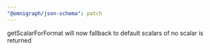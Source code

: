 ```yaml
---
"@omnigraph/json-schema": patch
---
```


getScalarForFormat will now fallback to default scalars of no scalar is returned
